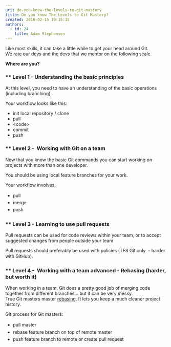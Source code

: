 ```yaml
---
uri: do-you-know-the-levels-to-git-mastery
title: Do you know The Levels to Git Mastery?
created: 2016-02-15 19:15:15
authors:
  - id: 24
    title: Adam Stephensen
---
```





<span class='intro'> <p>​​​Like most skills, it can take a little while to get your head around Git.<br>We rate our devs and the devs that we mentor on the following scale.</p>
<p><strong>Where are you?</strong></p> </span>

<h3>**&#160;Level&#160;1 -&#160;Understanding&#160;the basic principles</h3><p>At this&#160;level,&#160;you need to have an understanding of the basic operations (including branching).​</p><p>Your workflow looks like this&#58;</p><ul><li>init local repository /&#160;clone</li><li>pull</li><li>&lt;code&gt;<br></li><li>commit <br></li><li>push&#160;&#160;<br></li></ul><h3>**&#160;Level&#160;2 -&#160; Working with Git on a team</h3><p>Now that you know the basic Git commands you can start working on projects with more than one developer.</p><p>You should be&#160;using local feature branches for your work.</p><p>Your workflow involves&#58;</p><ul><li>
      <span style="line-height&#58;1.6;">pull&#160;</span><br></li><li>
      <span style="line-height&#58;1.6;">merge</span><br></li><li>
      <span style="line-height&#58;1.6;">push&#160;</span><span style="line-height&#58;1.6;">&#160;</span><br></li></ul><h3>**&#160;Level&#160;3 -&#160;Learning&#160;to use pull requests&#160;</h3><p>Pull requests can be used for code reviews within your team, or to accept suggested changes from people outside your team.</p>
<p>Pull requests should&#160;preferably be used&#160;with&#160;policies (TFS Git only &#160;-&#160;harder with GitHub).<span style="line-height&#58;20.8px;">&#160;</span></p><h3>**&#160;Level&#160;4&#160;- &#160;Working with a team advanced -&#160;Rebasing (harder, but worth it)&#160;</h3><p class="ssw15-rteElement-P">When working in a team, Git does a pretty good job of merging&#160;code together from different branches... but it can be very&#160;messy.&#160;<br>True Git masters master <a href="/_layouts/15/FIXUPREDIRECT.ASPX?WebId=3dfc0e07-e23a-4cbb-aac2-e778b71166a2&amp;TermSetId=07da3ddf-0924-4cd2-a6d4-a4809ae20160&amp;TermId=686b79aa-362e-4309-91e9-0add03593c34">rebasing​</a>. It lets you keep a much cleaner project history.</p><p>Git process for Git masters&#58;​<br style="line-height&#58;20.8px;"></p><ul><li>
      <span style="line-height&#58;1.6;">pull master</span><br></li><li>
      <span style="line-height&#58;1.6;">rebase feature branch on top of&#160;remote&#160;master</span><br></li><li>
      <span style="line-height&#58;1.6;">push feature branch to remote or&#160;create&#160;pull&#160;request </span></li></ul>


